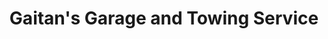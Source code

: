 ---
title: "Gaitan's Garage and Towing Service"
url: /norwich/gaitans-garage-and-towing-service/
shop: car repair
---